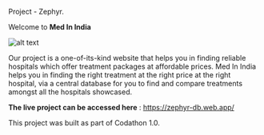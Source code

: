 Project - Zephyr.

Welcome to **Med In India**

![alt text](https://github.com/coditation-codathon/project-zephyr/blob/main/client-app/src/assets/logoImg.png)

Our project is a one-of-its-kind website that helps you in finding reliable hospitals which offer treatment packages at affordable prices.
Med In India helps you in finding the right treatment at the right price at the right hospital, via a central database for you to find and compare treatments amongst all the hospitals showcased. 

**The live project can be accessed here** : https://zephyr-db.web.app/

This project was built as part of Codathon 1.0.

